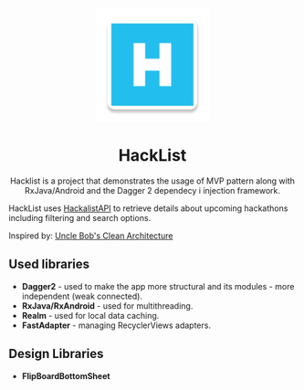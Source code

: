 <div align="center">
  <a href="https://github.com/EladKeyshawn/HackList">
    <img width="200" heigth="200" src="https://github.com/EladKeyshawn/HackList/blob/master/app/src/main/res/mipmap-xxxhdpi/ic_launcher.png">
  </a>
  <br>
  <h1>HackList</h1>
  <p>
   Hacklist is a project that demonstrates the usage of MVP pattern along with RxJava/Android and the Dagger 2 dependecy i        injection framework.
  <p>
</div>

HackList uses [HackalistAPI](http://www.hackalist.org/) to retrieve details about upcoming hackathons including filtering and search options. 

Inspired by:
[Uncle Bob's Clean Architecture](https://8thlight.com/blog/uncle-bob/2012/08/13/the-clean-architecture.html) 

## Used libraries
* __Dagger2__ - used to make the app more structural and its modules - more independent (weak connected). 
* __RxJava/RxAndroid__ - used for multithreading.
* __Realm__ - used for local data caching.
* __FastAdapter__ - managing RecyclerViews adapters.
## Design Libraries
* __FlipBoardBottomSheet__

